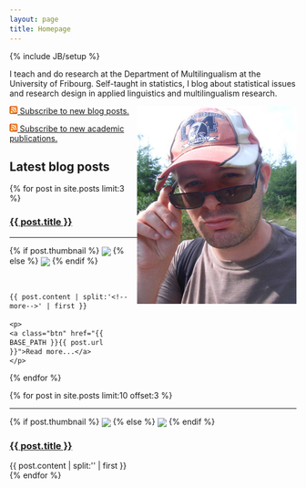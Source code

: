 ```yaml
---
layout: page
title: Homepage
---
```

{% include JB/setup %}

I teach and do research at the Department of Multilingualism at the University of Fribourg.
Self-taught in statistics, I blog about statistical issues and research design in applied linguistics and multilingualism research.

<div style="float: right">
   <img src="/figs/foto.JPG" alt="Photo" title="Photo"/>
</div>

<p><a href="blogfeed.xml"><img src="/figs/feed.png" alt="Feed"/>&nbsp;Subscribe to new blog posts.</a></p>
<p><a href="paperfeed.xml"><img src="/figs/feed.png" alt="Feed"/>&nbsp;Subscribe to new academic publications.</a></p>

## Latest blog posts

<div class="row">
  {% for post in site.posts limit:3 %}
  <div class="span4">
    <a href="{{ BASE_PATH }}{{ post.url }}"><h3>{{ post.title }}</h3></a>
	<hr />
	<p>{% if post.thumbnail %}
	<img src="{{ post.thumbnail }}" style="height: 280px" align="center" />
	{% else %}
	<img src="/images/nothumbnail.jpg"
  style="height: 280px" align="center" />
	{% endif %}</p>
	<p>&nbsp;</p>

	{{ post.content | split:'<!--more-->' | first }}
	 
	<p>
	<a class="btn" href="{{ BASE_PATH }}{{ post.url }}">Read more...</a>
	</p>
  </div>
  {% endfor %}
</div>


{% for post in site.posts limit:10 offset:3 %}
<hr />
<div class="row">
  <div class="span2">
    {% if post.thumbnail %}
	<img src="{{ post.thumbnail }}" align="center" />
	{% else %}
	<img src="/assets/themes/tmtxt-responsive/images/no-thumnail.jpg" align="center" />
	{% endif %}
  </div>
  <div class="span10">
    <p><a href="{{ BASE_PATH }}{{ post.url }}"><h3>{{ post.title }}</h3></a></p>
{{ post.content | split:'<!--more-->' | first }}
  </div>
</div>
{% endfor %}


